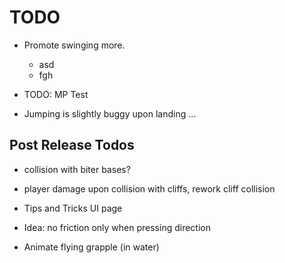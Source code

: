 TODO
=====

* Promote swinging more.
  * asd
  * fgh

* TODO: MP Test
* Jumping is slightly buggy upon landing ...

Post Release Todos
------------------

* collision with biter bases?
* player damage upon collision with cliffs, rework cliff collision

* Tips and Tricks UI page

* Idea: no friction only when pressing direction
* Animate flying grapple (in water)